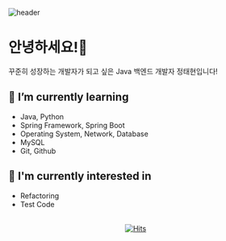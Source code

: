 ![header](https://capsule-render.vercel.app/api?type=waving&height=200&text=alweiis&fontAlign=80&fontAlignY=40&color=gradient)


# 안녕하세요!👋
꾸준히 성장하는 개발자가 되고 싶은 Java 백엔드 개발자 정태현입니다!

<!--
- 🔭 I’m currently working on ...
- 💬 Ask me about ...
- 📫 How to reach me: ...
-->


## 🌱 I’m currently learning
- Java, Python
- Spring Framework, Spring Boot
- Operating System, Network, Database
- MySQL
- Git, Github

## 🧐 I'm currently interested in
- Refactoring
- Test Code
<br><br>

<div align=center>

[![Hits](https://hits.seeyoufarm.com/api/count/incr/badge.svg?url=https%3A%2F%2Fgithub.com%2Falweiis%2Fhit-counter&count_bg=%236DB33F&title_bg=%23666666&icon=github.svg&icon_color=%23FFFFFF&title=hits&edge_flat=false)](https://hits.seeyoufarm.com)
</div>
